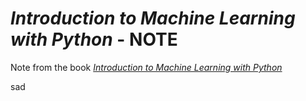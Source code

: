 # *Introduction to Machine Learning with Python* - NOTE
Note from the book [*Introduction to Machine Learning with Python*](https://www.amazon.com/Introduction-Machine-Learning-Python-Scientists/dp/1449369413)  

sad
